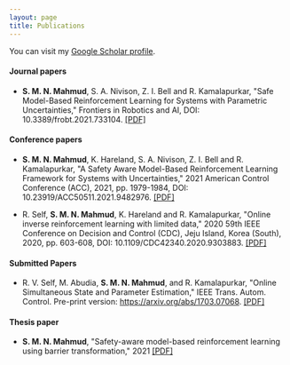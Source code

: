 ```yaml
---
layout: page
title: Publications
---
```


You can visit my <a href="https://scholar.google.com/citations?user=aFbcmH0AAAAJ&hl=en" target="_blank">Google Scholar profile</a>.
<br />


#### Journal papers

- <b>S. M. N. Mahmud</b>, S. A. Nivison, Z. I. Bell and R. Kamalapurkar, "Safe Model-Based Reinforcement Learning for Systems with Parametric Uncertainties," Frontiers in Robotics and AI, DOI: 10.3389/frobt.2021.733104. 
[[PDF]](https://www.frontiersin.org/articles/10.3389/frobt.2021.733104/abstract)

#### Conference papers

- <b>S. M. N. Mahmud</b>, K. Hareland, S. A. Nivison, Z. I. Bell and R. Kamalapurkar, "A Safety Aware Model-Based Reinforcement Learning Framework for Systems with Uncertainties," 2021 American Control Conference (ACC), 2021, pp. 1979-1984, DOI: 10.23919/ACC50511.2021.9482976. 
[[PDF]](https://ieeexplore.ieee.org/abstract/document/9482976)

- R. Self, <b>S. M. N. Mahmud</b>, K. Hareland and R. Kamalapurkar, "Online inverse reinforcement learning with limited data," 2020 59th IEEE Conference on Decision and Control (CDC), Jeju Island, Korea (South), 2020, pp. 603-608, DOI: 10.1109/CDC42340.2020.9303883.
[[PDF]](https://ieeexplore.ieee.org/document/9303883)

#### Submitted Papers

- R. V. Self, M. Abudia, <b>S. M. N. Mahmud</b>, and R. Kamalapurkar, "Online Simultaneous State and Parameter Estimation," IEEE Trans. Autom. Control. Pre-print version: https://arxiv.org/abs/1703.07068.
[[PDF]](https://arxiv.org/abs/1703.07068)

#### Thesis paper

- <b>S. M. N. Mahmud</b>, "Safety-aware model-based reinforcement learning using barrier transformation," 2021 [[PDF]](https://scc-lab.github.io/Preprints/SCC.Mahmud2021.pdf)






